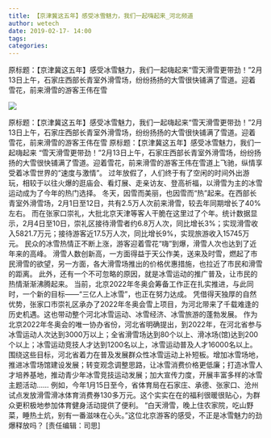```yaml
---
title: 【京津冀这五年】感受冰雪魅力，我们一起嗨起来_河北频道
author: wetech
date: 2019-02-17- 14:00
tags: 
categories: 
---
```

原标题：【京津冀这五年】感受冰雪魅力，我们一起嗨起来“雪天滑雪更带劲！”2月13日上午，石家庄西部长青室外滑雪场，纷纷扬扬的大雪很快铺满了雪道。迎着雪花，前来滑雪的游客王伟在雪
<!-- more -->
                
<img align="center" border="0" src="http://p2.ifengimg.com/a/2016/0810/204c433878d5cf9size1_w16_h16.png" />
                
                
            
原标题：【京津冀这五年】感受冰雪魅力，我们一起嗨起来“雪天滑雪更带劲！”2月13日上午，石家庄西部长青室外滑雪场，纷纷扬扬的大雪很快铺满了雪道。迎着雪花，前来滑雪的游客王伟在雪
原标题：【京津冀这五年】感受冰雪魅力，我们一起嗨起来
“雪天滑雪更带劲！”2月13日上午，石家庄西部长青室外滑雪场，纷纷扬扬的大雪很快铺满了雪道。迎着雪花，前来滑雪的游客王伟在雪道上飞驰，纵情享受着冰雪世界的“速度与激情”。
过年放假了，人们终于有了空闲的时间外出游玩，相较于以往火爆的逛庙会、看灯展、走亲访友、登高祈福，以滑雪为主的冰雪运动成为了今年的热门选择。
冬天，因雪而美丽，也因雪而“热”起来。在西部长青室外滑雪场，2月1日至12日，共有2.5万人次前来滑雪，较去年同期增长了40%左右。
而在张家口崇礼，大批北京天津等客人干脆在这里过了个年。统计数据显示，2月4日至10日，崇礼区接待滑雪者约6.8万人次，同比增长3%；实现滑雪收入5821.7万元；接待游客近17.5万人次，同比增长9%，实现旅游收入15745万元。
民众的冰雪热情正不断上涨，游客迎着雪花“嗨”到爆，滑雪人次也达到了近年来的高峰。
滑雪人数创新高，一方面得益于天公作美，送来及时雪，燃起了市民滑雪的欲望，另一方面，各大滑雪场推出的价格优惠措施，也拉近了市民和滑雪的距离。
此外，还有一个不可忽略的原因，就是冰雪运动的推广普及，让市民的热情渐渐沸腾起来。
当前，北京2022年冬奥会筹备工作正在扎实推进，与此同时，一个新的目标——“三亿人上冰雪”，也正在努力达成。
凭借得天独厚的自然优势，张家口市崇礼区承办了2022年冬奥会雪上项目，为河北带来了千载难逢的历史机遇。这也带动整个河北冰雪运动、冰雪经济、冰雪旅游的蓬勃发展。
作为北京2022年冬奥会的唯一协办省份，河北省明确提出，到2022年，在河北省参与冰雪运动人次达到3000万以上；全省滑雪场达到80个以上、滑冰场(馆)达到200个以上；冰雪运动竞技人才达到1200名以上，冰雪运动普及人才16000名以上。
围绕这些目标，河北省着力在普及发展群众性冰雪运动上补短板。增加冰雪场地，推进冰雪场馆建设发展；转变观念调整思路，让冰雪消费价格更低廉；打造冰雪人才培养基地，推动青少年冰雪竞技运动发展；加大宣传力度，开展丰富多样的冰雪主题活动……
例如，今年1月15日至今，省体育局在石家庄、承德、张家口、沧州试点发放滑雪滑冰体育消费券130多万元。这个实实在在的福利很暖很贴心，为群众更积极地参加体育健身活动提供了便利。
“白天滑雪，晚上住农家院，吃山野菜，睡热土炕，别有一番滋味在心头。”这位北京游客的感受，不正是冰雪魅力的劲爆释放吗？
[责任编辑：司思]
            

